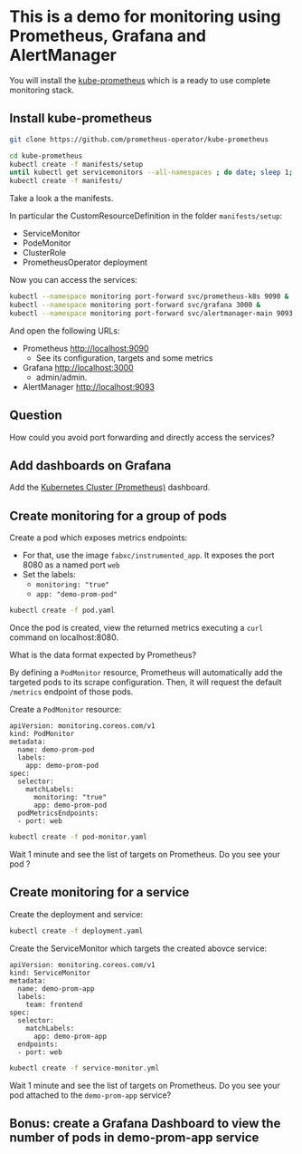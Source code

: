 # This is a demo for monitoring using Prometheus, Grafana and AlertManager

You will install the [kube-prometheus](https://github.com/prometheus-operator/kube-prometheus) which is a ready to use complete monitoring stack.

## Install kube-prometheus

```sh
git clone https://github.com/prometheus-operator/kube-prometheus

cd kube-prometheus
kubectl create -f manifests/setup
until kubectl get servicemonitors --all-namespaces ; do date; sleep 1; echo ""; done
kubectl create -f manifests/
````

Take a look a the manifests. 

In particular the CustomResourceDefinition in the folder `manifests/setup`:
* ServiceMonitor
* PodeMonitor
* ClusterRole
* PrometheusOperator deployment

Now you can access the services:
```sh
kubectl --namespace monitoring port-forward svc/prometheus-k8s 9090 &
kubectl --namespace monitoring port-forward svc/grafana 3000 &
kubectl --namespace monitoring port-forward svc/alertmanager-main 9093 &
```

And open the following URLs:
* Prometheus [http://localhost:9090](http://localhost:9090)
  * See its configuration, targets and some metrics
* Grafana [http://localhost:3000](http://localhost:3000)
  * admin/admin.
* AlertManager [http://localhost:9093](http://localhost:9093)

## Question

How could you avoid port forwarding and directly access the services?

## Add dashboards on Grafana

Add the [Kubernetes Cluster (Prometheus)](https://grafana.com/grafana/dashboards/6417) dashboard.

## Create monitoring for a group of pods

Create a pod which exposes metrics endpoints:
* For that, use the image `fabxc/instrumented_app`. It exposes the port 8080 as a named port `web`
* Set the labels:
  * `monitoring: "true"`
  * `app: "demo-prom-pod"`

```sh
kubectl create -f pod.yaml
```

Once the pod is created, view the returned metrics executing a `curl` command on localhost:8080.

What is the data format expected by Prometheus?

By defining a `PodMonitor` resource, Prometheus will automatically add the targeted pods to its scrape configuration.
Then, it will request the default `/metrics` endpoint of those pods.

Create a `PodMonitor` resource:
```
apiVersion: monitoring.coreos.com/v1
kind: PodMonitor
metadata:
  name: demo-prom-pod
  labels:
    app: demo-prom-pod
spec:
  selector:
    matchLabels:
      monitoring: "true"
      app: demo-prom-pod
  podMetricsEndpoints:
  - port: web
```

```sh
kubectl create -f pod-monitor.yaml
```

Wait 1 minute and see the list of targets on Prometheus.
Do you see your pod ?

## Create monitoring for a service

Create the deployment and service:
```sh
kubectl create -f deployment.yaml
```

Create the ServiceMonitor which targets the created abovce service:
```
apiVersion: monitoring.coreos.com/v1
kind: ServiceMonitor
metadata:
  name: demo-prom-app
  labels:
    team: frontend
spec:
  selector:
    matchLabels:
      app: demo-prom-app
  endpoints:
  - port: web
```

```sh
kubectl create -f service-monitor.yml
```

Wait 1 minute and see the list of targets on Prometheus.
Do you see your pod attached to the `demo-prom-app` service?

## Bonus: create a Grafana Dashboard to view the number of pods in demo-prom-app service
